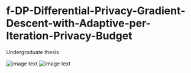 # f-DP-Differential-Privacy-Gradient-Descent-with-Adaptive-per-Iteration-Privacy-Budget
Undergraduate thesis

![image text](https://github.com/JiangChengyu457/f-Differential-Privacy-Gradient-Descent-with-Adaptive-per-Iteration-Privacy-Budget/blob/main/algo1.png "algo1")
![image text](https://github.com/JiangChengyu457/f-Differential-Privacy-Gradient-Descent-with-Adaptive-per-Iteration-Privacy-Budget/blob/main/algo1.png "algo2")
